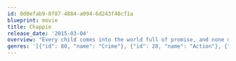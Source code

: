 ```yaml
---
id: 0d0efab9-8f87-4884-a094-6d243f40cf1a
blueprint: movie
title: Chappie
release_date: '2015-03-04'
overview: "Every child comes into the world full of promise, and none more so than Chappie: he is gifted, special, a prodigy. Like any child, Chappie will come under the influence of his surroundings—some good, some bad—and he will rely on his heart and soul to find his way in the world and become his own man. But there's one thing that makes Chappie different from any one else: he is a robot."
genres: '[{"id": 80, "name": "Crime"}, {"id": 28, "name": "Action"}, {"id": 878, "name": "Science Fiction"}]'
---
```

